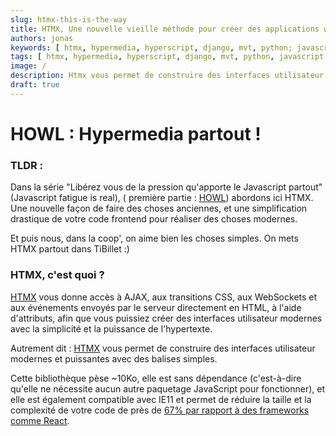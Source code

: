 ```yaml
---
slug: htmx-this-is-the-way
title: HTMX, Une nouvelle vieille méthode pour créer des applications web.
authors: jonas
keywords: [ htmx, hypermedia, hyperscript, django, mvt, python; javascript fatigue, ]
tags: [ htmx, hypermedia, hyperscript, django, mvt, python, javascript fatigue, ]
image: /
description: Htmx vous permet de construire des interfaces utilisateur modernes et puissantes avec des balises simples. Libérez vous de la pression qu'apporte le Javascript partout ; utilisez une approche hypermédia.
draft: true
---
```


# HOWL : Hypermedia partout !

### TLDR :

Dans la série "Libérez vous de la pression qu'apporte le Javascript partout" (Javascript fatigue is real), ( première partie : [HOWL](/blog/howl/))
abordons ici HTMX. Une nouvelle façon de faire des choses anciennes, et une simplification drastique de votre code
frontend pour réaliser des choses modernes.

Et puis nous, dans la coop', on aime bien les choses simples. On mets HTMX partout dans TiBillet :)

### HTMX, c'est quoi ?

[HTMX](https://htmx.org/) vous donne accès à AJAX, aux transitions CSS, aux WebSockets et aux événements envoyés par le
serveur directement
en HTML, à l'aide d'attributs, afin que vous puissiez créer des interfaces utilisateur modernes avec la simplicité et la
puissance de l'hypertexte.

Autrement dit : [HTMX](https://htmx.org/) vous permet de construire des interfaces utilisateur modernes et puissantes
avec des balises simples.

Cette bibliothèque pèse ~10Ko, elle est sans dépendance (c'est-à-dire qu'elle ne nécessite aucun autre
paquetage JavaScript pour fonctionner), et elle est également compatible avec IE11 et permet de réduire la taille et la
complexité de votre code de près
de [67% par rapport à des frameworks comme React](https://htmx.org/essays/a-real-world-react-to-htmx-port/).
